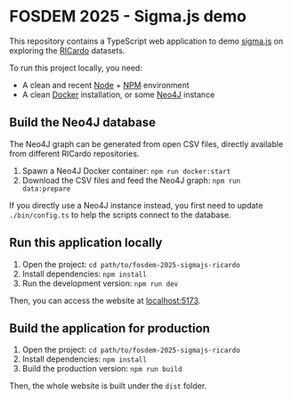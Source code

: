 # FOSDEM 2025 - Sigma.js demo

This repository contains a TypeScript web application to demo [sigma.js](https://sigmajs.org) on exploring the [RICardo](https://ricardo.medialab.sciences-po.fr/) datasets.

To run this project locally, you need:

- A clean and recent [Node](https://nodejs.org/en) + [NPM](https://npmjs.com/) environment
- A clean [Docker](https://hub.docker.com/_/neo4j) installation, or some [Neo4J](https://neo4j.com/) instance

## Build the Neo4J database

The Neo4J graph can be generated from open CSV files, directly available from different RICardo repositories.

1. Spawn a Neo4J Docker container: `npm run docker:start`
2. Download the CSV files and feed the Neo4J graph: `npm run data:prepare`

If you directly use a Neo4J instance instead, you first need to update `./bin/config.ts` to help the scripts connect to the database.

## Run this application locally

1. Open the project: `cd path/to/fosdem-2025-sigmajs-ricardo`
2. Install dependencies: `npm install`
3. Run the development version: `npm run dev`

Then, you can access the website at [localhost:5173](http://localhost:5173/).

## Build the application for production

1. Open the project: `cd path/to/fosdem-2025-sigmajs-ricardo`
2. Install dependencies: `npm install`
3. Build the production version: `npm run build`

Then, the whole website is built under the `dist` folder.
